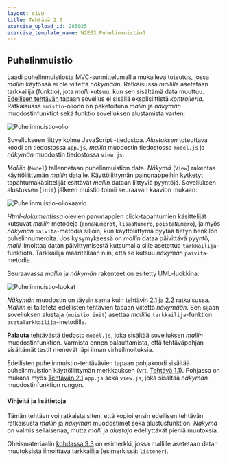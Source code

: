 ```yaml
---
layout: sivu
title: Tehtävä 2.3
exercise_upload_id: 285025
exercise_template_name: W2E03.PuhelinmuistioG
---
```


## Puhelinmuistio

Laadi puhelinmuistiosta MVC-sunnittelumallia mukaileva toteutus, jossa *mallin* käytössä ei ole viitettä *näkymään*. Ratkaisussa *mallille* asetetaan tarkkailija (funktio), jota *malli* kutsuu, kun sen sisältämä data muuttuu. [Edellisen tehtävän](../tehtava22) tapaan 
 sovellus ei sisällä eksplisiittistä *kontrolleria*. Ratkaisussa `muistio`-olioon on paketoituna *mallin* ja *näkymän*  muodostinfunktiot sekä funktio sovelluksen alustamista varten:

![Puhelinmuistio-olio](../img/muistio_olio_22.png "Puhelinmuistio-olio")

Sovellukseen liittyy kolme JavaScript -tiedostoa. *Alustuksen* toteuttava koodi on tiedostossa `app.js`, *mallin* muodostin tiedostossa `model.js` ja *näkymän* muodostin tiedostossa `view.js`.

*Malliin* (`Model`) tallennetaan puhelinmuistion data. *Näkymä* (`View`) rakentaa käyttöliittymän *mallin* datalle. Käyttöliittymän painonappeihin kytketyt tapahtumakäsittelijät esittävät *mallin* dataan liittyviä pyyntöjä. Sovelluksen alustuksen (`init`) jälkeen muistio toimii seuraavan kaavion mukaan: 

![Puhelinmuistio-oliokaavio](../img/olio_kaavio_23.png "Puhelinmuistio-oliokaavio")

*Html-dokumentissa* olevien panonappien click-tapahtumien käsittelijät kutsuvat *mallin* metodeja (`annaNumerot`, `lisaaNumero`, `poistaNumero`), ja myös *näkymän* `paivita`-metodia silloin, kun käyttöliittymä pyytää tietyn henkilön puhelinnumeroita. Jos kysymyksessä on *mallin* dataa päivittävä pyyntö, *malli* ilmoittaa datan päivittymisestä kutsumalla sille asetettua `tarkkailija`-funktiota. Tarkkailija määritellään niin, että se kutsuu *näkymän* `paivita`-metodia. 

Seuraavassa *mallin* ja *näkymän* rakenteet on esitetty UML-luokkina:

![Puhelinmuistio-luokat](../img/muistio_luokat_23.png "Puhelinmuistio-luokat")

*Näkymän* muodostin on täysin sama kuin tehtävin [2.1](../tehtava21) ja [2.2](../tehtava22) ratkaisussa. *Malliin* ei talleteta edellisten tehtävien tapaan viitettä *näkymään*. Sen sijaan sovelluksen alustaja (`muistio.init`) asettaa *mallille* `tarkkailija`-funktion `asetaTarkkailija`-metodilla.

**Palauta** tehtävästä tiedosto `model.js`, joka sisältää sovelluksen *mallin* muodostinfunktion. Varmista ennen palauttamista, että tehtäväpohjan sisältämät testit menevät läpi ilman virheilmoituksia.

Edellisten puhelinmuistio-tehtävävien tapaan pohjakoodi sisältää puhelinmuistion  käyttöliittymän merkkauksen (vrt. [Tehtävä 1.1](../../osa1/tehtava11)). Pohjassa on mukana myös [Tehtävän 2.1](../tehtava21) `app.js` sekä `view.js`, joka sisältää *näkymän*  muodostinfunktion rungon.

#### Vihjeitä ja lisätietoja

Tämän tehtävn voi ratkaista siten, että kopioi ensin edellisen tehtävän ratkaisusta  *mallin* ja *näkymän* muodostimet sekä alustusfunktion. *Näkymä* on valmis sellaisenaa, mutta *malli* ja *alustaja* edellyttävät pieniä muutoksia. 


Oheismateriaalin [kohdassa 9.3]({{site.baseurl}}/weso/#9.3-Esimerkki:-Spoilaaja) on esimerkki, jossa mallille asetetaan datan muutoksista ilmoittava tarkkailija (esimerkissä: `listener`).


